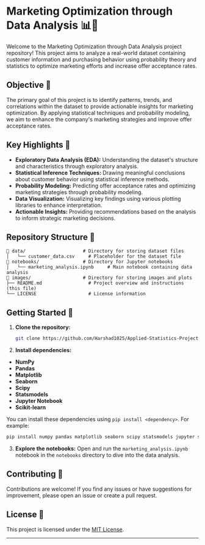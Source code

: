

# Marketing Optimization through Data Analysis 📊🚀

Welcome to the Marketing Optimization through Data Analysis project repository! This project aims to analyze a real-world dataset containing customer information and purchasing behavior using probability theory and statistics to optimize marketing efforts and increase offer acceptance rates.

## Objective 🎯

The primary goal of this project is to identify patterns, trends, and correlations within the dataset to provide actionable insights for marketing optimization. By applying statistical techniques and probability modeling, we aim to enhance the company's marketing strategies and improve offer acceptance rates.

## Key Highlights 🌟

- **Exploratory Data Analysis (EDA):** Understanding the dataset's structure and characteristics through exploratory analysis.
- **Statistical Inference Techniques:** Drawing meaningful conclusions about customer behavior using statistical inference methods.
- **Probability Modeling:** Predicting offer acceptance rates and optimizing marketing strategies through probability modeling.
- **Data Visualization:** Visualizing key findings using various plotting libraries to enhance interpretation.
- **Actionable Insights:** Providing recommendations based on the analysis to inform strategic marketing decisions.

## Repository Structure 📁

```
📁 data/                     # Directory for storing dataset files
│   └── customer_data.csv     # Placeholder for the dataset file
📁 notebooks/                # Directory for Jupyter notebooks
│   └── marketing_analysis.ipynb     # Main notebook containing data analysis
📁 images/                   # Directory for storing images and plots
├── README.md                 # Project overview and instructions (this file)
└── LICENSE                   # License information
```

## Getting Started 🚀

1. **Clone the repository:**
   ```bash
   git clone https://github.com/Harshad1025/Applied-Statistics-Project.git
   ```

2. **Install dependencies:** 

- **NumPy**
- **Pandas**
- **Matplotlib**
- **Seaborn**
- **Scipy**
- **Statsmodels**
- **Jupyter Notebook**
- **Scikit-learn**

You can install these dependencies using `pip install <dependency>`. For example:

```bash
pip install numpy pandas matplotlib seaborn scipy statsmodels jupyter scikit-learn
```

3. **Explore the notebooks:** Open and run the `marketing_analysis.ipynb` notebook in the `notebooks` directory to dive into the data analysis.

## Contributing 🤝

Contributions are welcome! If you find any issues or have suggestions for improvement, please open an issue or create a pull request.

## License 📜

This project is licensed under the [MIT License](LICENSE).

---
